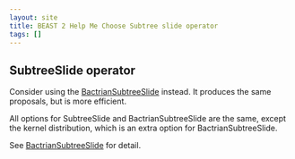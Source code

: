 ```yaml
---
layout: site
title: BEAST 2 Help Me Choose Subtree slide operator
tags: []
---
```


## SubtreeSlide operator

Consider using the [BactrianSubtreeSlide](../BactrianSubtreeSlide/) instead.
It produces the same proposals, but is more efficient.

All options for SubtreeSlide and BactrianSubtreeSlide are the same, except the kernel distribution, which is an extra option for BactrianSubtreeSlide.

See [BactrianSubtreeSlide](../BactrianSubtreeSlide/) for detail.